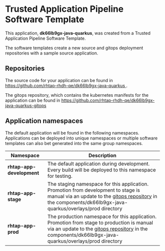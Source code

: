 # Trusted Application Pipeline Software Template

This application, **dk66lb9gx-java-quarkus**, was created from a Trusted Application Pipeline Software Template.

The software templates create a new source and gitops deployment repositories with a sample source application. 

## Repositories

The source code for your application can be found in [https://github.com/rhtap-rhdh-qe/dk66lb9gx-java-quarkus ](https://github.com/rhtap-rhdh-qe/dk66lb9gx-java-quarkus ).
 
The gitops repository, which contains the kubernetes manifests for the application can be found in 
[https://github.com/rhtap-rhdh-qe/dk66lb9gx-java-quarkus-gitops ](https://github.com/rhtap-rhdh-qe/dk66lb9gx-java-quarkus-gitops ) 

## Application namespaces 

The default application will be found in the following namespaces. Applications can be deployed into unique namespaces or multiple software templates can also bet generated into the same group namespaces.  

|  Namespace   |  Description   |  
| -------- | -------- |   
| **rhtap-app-development** | The default application during development. Every build will be deployed to this namespace for testing. | 
| **rhtap-app-stage** | The staging namespace for this application. Promotion from development to stage is manual via an update to the [gitops repository](https://github.com/rhtap-rhdh-qe/dk66lb9gx-java-quarkus-gitops ) in the components/dk66lb9gx-java-quarkus/overlays/prod directory |  
| **rhtap-app-prod** | The production namespace for this application. Promotion from stage to production is manual via an update to the [gitops repository](https://github.com/rhtap-rhdh-qe/dk66lb9gx-java-quarkus-gitops ) in the components/dk66lb9gx-java-quarkus/overlays/prod directory | 